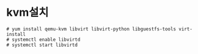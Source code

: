 # kvm설치

    # yum install qemu-kvm libvirt libvirt-python libguestfs-tools virt-install
    # systemctl enable libvirtd
    # systemctl start libvirtd


